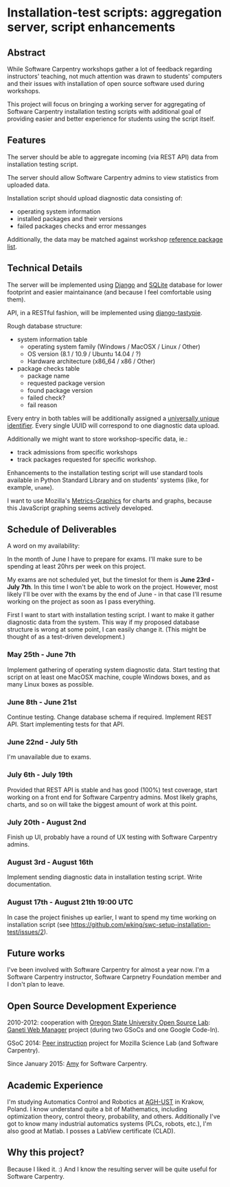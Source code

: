 # Installation-test scripts: aggregation server, script enhancements

## Abstract

While Software Carpentry workshops gather a lot of feedback regarding
instructors' teaching, not much attention was drawn to students' computers and
their issues with installation of open source software used during workshops.

This project will focus on bringing a working server for aggregating of
Software Carpentry installation testing scripts with additional goal of
providing easier and better experience for students using the script itself.

## Features

The server should be able to aggregate incoming (via REST API) data from
installation testing script.

The server should allow Software Carpentry admins to view statistics from
uploaded data.

Installation script should upload diagnostic data consisting of:

* operating system information
* installed packages and their versions
* failed packages checks and error messanges

Additionally, the data may be matched against workshop
[reference package list](https://github.com/wking/swc-setup-installation-test/issues/2).

## Technical Details

The server will be implemented using [Django](https://www.djangoproject.com/)
and [SQLite](https://docs.djangoproject.com/en/1.7/ref/databases/) database
for lower footprint and easier maintainance (and because I feel comfortable
using them).

API, in a RESTful fashion, will be implemented using
[django-tastypie](http://tastypieapi.org/).

Rough database structure:

* system information table
    * operating system family (Windows / MacOSX / Linux / Other)
    * OS version (8.1 / 10.9 / Ubuntu 14.04 / ?)
    * Hardware architecture (x86_64 / x86 / Other)
* package checks table
    * package name
    * requested package version
    * found package version
    * failed check?
    * fail reason

Every entry in both tables will be additionally assigned a
[universally unique identifier](http://en.wikipedia.org/wiki/Universally_unique_identifier).
Every single UUID will correspond to one diagnostic data upload.

Additionally we might want to store workshop-specific data, ie.:

* track admissions from specific workshops
* track packages requested for specific workshop.

Enhancements to the installation testing script will use standard tools
available in Python Standard Library and on students' systems (like, for
example, `uname`).

I want to use Mozilla's
[Metrics-Graphics](https://github.com/mozilla/metrics-graphics) for charts and
graphs, because this JavaScript graphing seems actively developed.

## Schedule of Deliverables

A word on my availability:

In the month of June I have to prepare for exams. I'll make sure to be
spending at least 20hrs per week on this project.

My exams are not scheduled yet, but the timeslot for them is
**June 23rd - July 7th**. In this time I won't be able to work on the project.
However, most likely I'll be over with the exams by the end of June - in that
case I'll resume working on the project as soon as I pass everything.

First I want to start with installation testing script. I want to make it
gather diagnostic data from the system. This way if my proposed database
structure is wrong at some point, I can easily change it. (This might be
thought of as a test-driven development.)

### May 25th - June 7th

Implement gathering of operating system diagnostic data. Start testing that
script on at least one MacOSX machine, couple Windows boxes, and as many Linux
boxes as possible.

### June 8th - June 21st

Continue testing. Change database schema if required. Implement REST API.
Start implementing tests for that API.

### June 22nd - July 5th

I'm unavailable due to exams.

### July 6th - July 19th

Provided that REST API is stable and has good (100%) test coverage, start
working on a front end for Software Carpentry admins. Most likely graphs,
charts, and so on will take the biggest amount of work at this point.

### July 20th - August 2nd

Finish up UI, probably have a round of UX testing with Software Carpentry admins.

### August 3rd - August 16th

Implement sending diagnostic data in installation testing script. Write
documentation.

### August 17th - August 21th 19:00 UTC

In case the project finishes up earlier, I want to spend my time working on
installation script (see
https://github.com/wking/swc-setup-installation-test/issues/2).

## Future works

I've been involved with Software Carpentry for almost a year now. I'm
a Software Carpentry instructor, Software Carpnetry Foundation member and I
don't plan to leave.

## Open Source Development Experience

2010-2012: cooperation with
[Oregon State University Open Source Lab](http://osuosl.org/):
[Ganeti Web Manager](http://ganeti-webmgr.readthedocs.org/en/latest/) project
(during two GSoCs and one Google Code-In).

GSoC 2014: [Peer instruction](https://github.com/pbanaszkiewicz/pitt) project
for Mozilla Science Lab (and Software Carpentry).

Since January 2015: [Amy](https://github.com/swcarpentry/amy) for Software
Carpentry.

## Academic Experience

I'm studying Automatics Control and Robotics at
[AGH-UST](http://www.agh.edu.pl/en) in Krakow, Poland. I know understand quite
a bit of Mathematics, including optimization theory, control theory,
probability, and others. Additionally I've got to know many industrial
automatics systems (PLCs, robots, etc.), I'm also good at Matlab. I posses a
LabView certificate (CLAD).

## Why this project?

Because I liked it. :) And I know the resulting server will be quite useful
for Software Carpentry.
